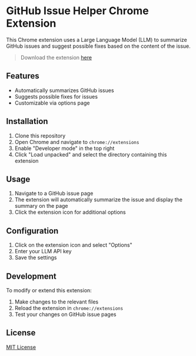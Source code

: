 # GitHub Issue Helper Chrome Extension

This Chrome extension uses a Large Language Model (LLM) to summarize GitHub issues and suggest possible fixes based on the content of the issue.

> Download the extension [here](https://chromewebstore.google.com/detail/github-issue-helper/ofckeainckjmmfocpjilclcdfcoajfno)

## Features

- Automatically summarizes GitHub issues
- Suggests possible fixes for issues
- Customizable via options page

## Installation

1. Clone this repository
2. Open Chrome and navigate to `chrome://extensions`
3. Enable "Developer mode" in the top right
4. Click "Load unpacked" and select the directory containing this extension

## Usage

1. Navigate to a GitHub issue page
2. The extension will automatically summarize the issue and display the summary on the page
3. Click the extension icon for additional options

## Configuration

1. Click on the extension icon and select "Options"
2. Enter your LLM API key
3. Save the settings

## Development

To modify or extend this extension:

1. Make changes to the relevant files
2. Reload the extension in `chrome://extensions`
3. Test your changes on GitHub issue pages

## License

[MIT License](LICENSE)
